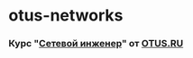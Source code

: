 # otus-networks
### Курс "[Сетевой инженер](https://otus.ru/lessons/setevoy-inzhener/)" от [OTUS.RU](https://otus.ru/)

